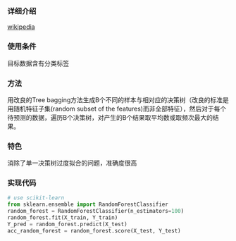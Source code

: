 ### 详细介绍
[wikipedia](https://en.wikipedia.org/wiki/Random_forest)
### 使用条件
目标数据含有分类标签  
### 方法
用改良的Tree bagging方法生成B个不同的样本与相对应的决策树（改良的标准是用随机特征子集(random subset of the features)而非全部特征），然后对于每个待预测的数据，遍历B个决策树，对产生的B个结果取平均数或取频次最大的结果。
### 特色
消除了单一决策树过度拟合的问题，准确度很高
  
### 实现代码
```python
# use scikit-learn
from sklearn.ensemble import RandomForestClassifier
random_forest = RandomForestClassifier(n_estimators=100)
random_forest.fit(X_train, Y_train)
Y_pred = random_forest.predict(X_test)
acc_random_forest = random_forest.score(X_test, Y_test)
```
